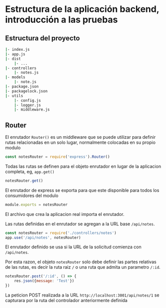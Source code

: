# Estructura de la aplicación backend, introducción a las pruebas

## Estructura del proyecto

```sh
|- index.js
|- app.js
|- dist
    |- ...
|- controllers
    |- notes.js
|- models
    |- note.js
|- package.json
|- packagelock.json
|- utils
    |- config.js
    |- logger.js
    |- middleware.js
```

## Router

El enrutador `Router()` es un middleware que se puede utilizar para definir rutas relacionadas en un solo lugar, normalmente colocadas en su propio modulo

```js
const notesRouter = require('express').Router()
```

Todas las rutas se definen para el objeto enrutador en lugar de la aplicacion completa, eg, `app.get()`

```js
notesRouter.get()
```

El enrutador de express se exporta para que este disponible para todos los consumidores del modulo

```js
module.exports = notesRouter
```

El archivo que crea la aplicacion real importa el enrutador.

Las rutas definidas en el enrutador se agregan a la URL base `/api/notes`.

```js
const notesRouter = require('./controllers/notes')
app.use('/api/notes', notesRouter)
```

El enrutador definido se usa si la URL de la solicitud comienza con `/api/notes`.

Por esta razon, el objeto `notesRouter` solo debe definir las partes relativas de las rutas, es decir la ruta raiz `/` o una ruta que admita un parametro `/:id`.

```js
notesRouter.post('/:id', () => {
    res.json({message: 'Test'})
})
```

La peticion POST realizada a la URL `http://localhost:3001/api/notes/1` se capturara por la ruta del controlador anteriormente definida